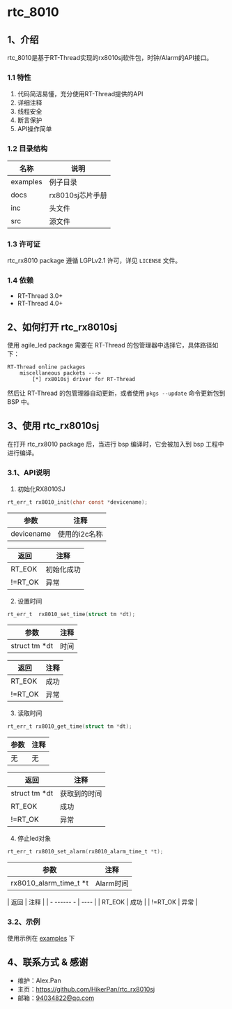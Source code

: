 # rtc_8010

## 1、介绍

rtc_8010是基于RT-Thread实现的rx8010sj软件包，时钟/Alarm的API接口。

### 1.1 特性

1. 代码简洁易懂，充分使用RT-Thread提供的API
2. 详细注释
3. 线程安全
4. 断言保护
5. API操作简单

### 1.2 目录结构

| 名称     | 说明             |
| -------- | ---------------- |
| examples | 例子目录         |
| docs     | rx8010sj芯片手册 |
| inc      | 头文件           |
| src      | 源文件           |

### 1.3 许可证

rtc_rx8010 package 遵循 LGPLv2.1 许可，详见 `LICENSE` 文件。

### 1.4 依赖

- RT-Thread 3.0+
- RT-Thread 4.0+

## 2、如何打开 rtc_rx8010sj

使用 agile_led package 需要在 RT-Thread 的包管理器中选择它，具体路径如下：

```
RT-Thread online packages
    miscellaneous packets --->
        [*] rx8010sj driver for RT-Thread
```

然后让 RT-Thread 的包管理器自动更新，或者使用 `pkgs --update` 命令更新包到 BSP 中。

## 3、使用 rtc_rx8010sj

在打开 rtc_rx8010 package 后，当进行 bsp 编译时，它会被加入到 bsp 工程中进行编译。

### 3.1、API说明

1. 初始化RX8010SJ

```C
rt_err_t rx8010_init(char const *devicename);
```

| 参数         | 注释                          |
| ------------ | ----------------------------- |
| devicename   | 使用的i2c名称                 |


| 返回      | 注释              |
| --------- | ----------------- |
| RT_EOK    | 初始化成功 		|
| !=RT_OK | 异常 |


2. 设置时间

```C
rt_err_t  rx8010_set_time(struct tm *dt);
```

| 参数 | 注释 |
| ---- | ---- |
|struct tm *dt   | 时间|

|  返回  |   注释   |
| ------ |   ----   |
| RT_EOK |   成功   |
| !=RT_OK | 异常 |

3. 读取时间

```C
rt_err_t rx8010_get_time(struct tm *dt);
```

| 参数 | 注释 |
| ---- | ---- |
| 无  | 无 |

| 返回    | 注释 |
| ------- | ---- |
|struct tm *dt   | 获取到的时间 |
| RT_EOK  | 成功 |
| !=RT_OK | 异常 |

4. 停止led对象

```C
rt_err_t rx8010_set_alarm(rx8010_alarm_time_t *t);
```

| 参数 | 注释 |
| ---- | ---- |
|rx8010_alarm_time_t *t | Alarm时间|

|  返回      |  注释  |
| - ------ - |  ----  |
| RT_EOK  | 成功 |
| !=RT_OK | 异常 |



### 3.2、示例

使用示例在 [examples](./examples) 下


## 4、联系方式 & 感谢

* 维护：Alex.Pan
* 主页：<https://github.com/HikerPan/rtc_rx8010sj>
* 邮箱：<94034822@qq.com>